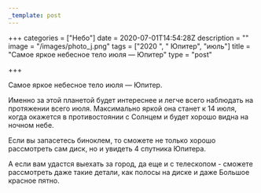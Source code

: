 ```yaml
---
_template: post
---
```



+++
categories = ["Небо"]
date = 2020-07-01T14:54:28Z
description = ""
image = "/images/photo_j.png"
tags = ["2020 ", " Юпитер", "июль"]
title = "Самое яркое небесное тело июля — Юпитер"
type = "post"

+++
  
Самое яркое небесное тело июля — Юпитер.

Именно за этой планетой будет интереснее и легче всего наблюдать на протяжении всего июля. Максимально яркой она станет к 14 июля, когда окажется в противостоянии с Солнцем и будет хорошо видна на ночном небе.  
  
Если вы запасетесь биноклем, то сможете не только хорошо рассмотреть сам диск, но и увидеть 4 спутника Юпитера.   
  
А если вам удастся выехать за город, да еще и с телескопом - сможете рассмотреть даже такие детали, как полосы на диске и даже Большое красное пятно.
